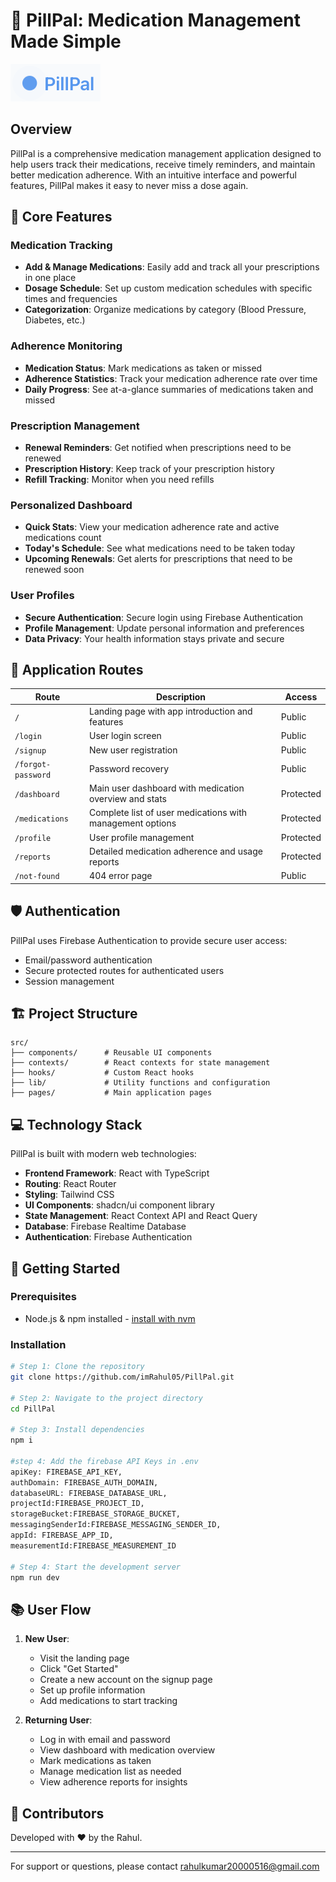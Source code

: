 
# 💊 PillPal: Medication Management Made Simple

![PillPal](public/logo.png)

## Overview

PillPal is a comprehensive medication management application designed to help users track their medications, receive timely reminders, and maintain better medication adherence. With an intuitive interface and powerful features, PillPal makes it easy to never miss a dose again.

## 🌟 Core Features

### Medication Tracking
- **Add & Manage Medications**: Easily add and track all your prescriptions in one place
- **Dosage Schedule**: Set up custom medication schedules with specific times and frequencies
- **Categorization**: Organize medications by category (Blood Pressure, Diabetes, etc.)

### Adherence Monitoring
- **Medication Status**: Mark medications as taken or missed
- **Adherence Statistics**: Track your medication adherence rate over time
- **Daily Progress**: See at-a-glance summaries of medications taken and missed

### Prescription Management
- **Renewal Reminders**: Get notified when prescriptions need to be renewed
- **Prescription History**: Keep track of your prescription history
- **Refill Tracking**: Monitor when you need refills

### Personalized Dashboard
- **Quick Stats**: View your medication adherence rate and active medications count
- **Today's Schedule**: See what medications need to be taken today
- **Upcoming Renewals**: Get alerts for prescriptions that need to be renewed soon

### User Profiles
- **Secure Authentication**: Secure login using Firebase Authentication
- **Profile Management**: Update personal information and preferences
- **Data Privacy**: Your health information stays private and secure

## 📱 Application Routes

| Route | Description | Access |
|-------|-------------|--------|
| `/` | Landing page with app introduction and features | Public |
| `/login` | User login screen | Public |
| `/signup` | New user registration | Public |
| `/forgot-password` | Password recovery | Public |
| `/dashboard` | Main user dashboard with medication overview and stats | Protected |
| `/medications` | Complete list of user medications with management options | Protected |
| `/profile` | User profile management | Protected |
| `/reports` | Detailed medication adherence and usage reports | Protected |
| `/not-found` | 404 error page | Public |

## 🛡️ Authentication

PillPal uses Firebase Authentication to provide secure user access:
- Email/password authentication
- Secure protected routes for authenticated users
- Session management

## 🏗️ Project Structure

```
src/
├── components/      # Reusable UI components
├── contexts/        # React contexts for state management
├── hooks/           # Custom React hooks
├── lib/             # Utility functions and configuration
├── pages/           # Main application pages
```

## 💻 Technology Stack

PillPal is built with modern web technologies:

- **Frontend Framework**: React with TypeScript
- **Routing**: React Router
- **Styling**: Tailwind CSS
- **UI Components**: shadcn/ui component library
- **State Management**: React Context API and React Query
- **Database**: Firebase Realtime Database
- **Authentication**: Firebase Authentication


## 🚀 Getting Started

### Prerequisites
- Node.js & npm installed - [install with nvm](https://github.com/nvm-sh/nvm#installing-and-updating)

### Installation

```sh
# Step 1: Clone the repository
git clone https://github.com/imRahul05/PillPal.git

# Step 2: Navigate to the project directory
cd PillPal

# Step 3: Install dependencies
npm i

#step 4: Add the firebase API Keys in .env 
apiKey: FIREBASE_API_KEY,
authDomain: FIREBASE_AUTH_DOMAIN,
databaseURL: FIREBASE_DATABASE_URL,
projectId:FIREBASE_PROJECT_ID,
storageBucket:FIREBASE_STORAGE_BUCKET,
messagingSenderId:FIREBASE_MESSAGING_SENDER_ID,
appId: FIREBASE_APP_ID,
measurementId:FIREBASE_MEASUREMENT_ID

# Step 4: Start the development server
npm run dev
```

## 📚 User Flow

1. **New User**:
   - Visit the landing page
   - Click "Get Started"
   - Create a new account on the signup page
   - Set up profile information
   - Add medications to start tracking

2. **Returning User**:
   - Log in with email and password
   - View dashboard with medication overview
   - Mark medications as taken
   - Manage medication list as needed
   - View adherence reports for insights



## 👥 Contributors

Developed with ❤️ by the Rahul.

---

For support or questions, please contact rahulkumar20000516@gmail.com